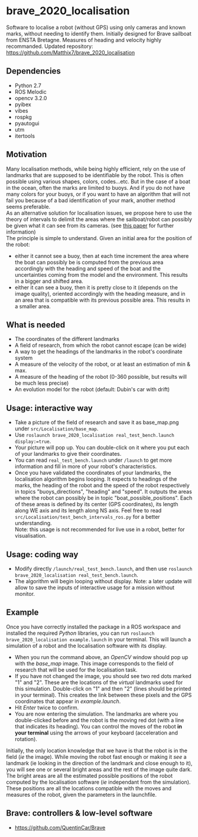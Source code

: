 # brave_2020_localisation
Software to localise a robot (without GPS) using only cameras and known marks, without needing to identify them.
Initially designed for Brave sailboat from ENSTA Bretagne. Measures of heading and velocity highly recommanded.
Updated repository: https://github.com/Matthix7/brave_2020_localisation

## Dependencies
- Python 2.7
- ROS Melodic
- opencv 3.2.0
- pyibex
- vibes
- rospkg
- pyautogui
- utm
- itertools

## Motivation
Many localisation methods, while being highly efficient, rely on the use of landmarks that are supposed to be identifiable by the robot. This is often possible using various shapes, colors, codes...etc. But in the case of a boat in the ocean, often the marks are limited to buoys. And if you do not have many colors for your buoys, or if you want to have an algorithm that will not fail you because of a bad identification of your mark, another method seems preferable.  
As an alternative solution for localisation issues, we propose here to use the theory of intervals to delimit the areas where the sailboat/robot can possibly be given what it can see from its cameras. (see [this paper](https://www.ensta-bretagne.fr/jaulin/intervalcourse.pdf) for further information)  
The principle is simple to understand. Given an initial area for the position of the robot:
- either it cannot see a buoy, then at each time increment the area where the boat can possibly be is computed from the previous area accordingly with the heading and speed of the boat and the uncertainties coming from the model and the environment. This results in a bigger and shifted area.
- either it can see a buoy, then it is pretty close to it (depends on the image quality), oriented accordingly with the heading measure, and in an area that is compatible with its previous possible area. This results in a smaller area.

## What is needed
- The coordinates of the different landmarks
- A field of research, from which the robot cannot escape (can be wide)
- A way to get the headings of the landmarks in the robot's coordinate system
- A measure of the velocity of the robot, or at least an estimation of min & max.
- A measure of the heading of the robot (0-360 possible, but results will be much less precise)
- An evolution model for the robot (default: Dubin's car with drift) 

## Usage: interactive way
- Take a picture of the field of research and save it as base_map.png under `src/Localisation/base_map`.
- Use `roslaunch brave_2020_localisation real_test_bench.launch display:=true`.
- Your picture will pop up. You can double-click on it where you put each of your landmarks to give their coordinates.
- You can read `real_test_bench.launch` under `/launch` to get more information and fill in more of your robot's characteristics.
- Once you have validated the coordinates of your landmarks, the localisation algorithm begins looping. It expects to headings of the marks, the heading of the robot and the speed of the robot respectively in topics "buoys_directions", "heading" and "speed". It outputs the areas where the robot can possibly be in topic "boat_possible_positions". Each of these areas is defined by its center (GPS coordinates), its length along WE axis and its length along NS axis. Feel free to read `src/Localisation/test_bench_intervals_ros.py` for a better understanding.  
Note: this usage is not recommended for live use in a robot, better for visualisation.

## Usage: coding way
- Modify directly `/launch/real_test_bench.launch`, and then use `roslaunch brave_2020_localisation real_test_bench.launch`.
- The algorithm will begin looping without display.
Note: a later update will allow to save the inputs of interactive usage for a mission without monitor.

## Example
Once you have correctly installed the package in a ROS workspace and installed the required *Python* libraries, you can run `roslaunch brave_2020_localisation example.launch` in your terminal. This will launch a simulation of a robot and the localisation software with its display.  
- When you run the command above, an *OpenCV* window should pop up with the *base_map* image. This image corresponds to the field of research that will be used for the localisation task. 
- If you have not changed the image, you should see two red dots marked "1" and "2". These are the locations of the *virtual* landmarks used for this simulation. Double-click on "1" and then "2" (lines should be printed in your terminal). This creates the link between these pixels and the GPS coordinates that appear in *example.launch*.
- Hit *Enter* twice to confirm.
- You are now entering the simulation. The landmarks are where you double-clicked before and the robot is the moving red dot (with a line that indicates its heading). You can control the moves of the robot **in your terminal** using the arrows of your keyboard (acceleration and rotation).  

 Initially, the only location knowledge that we have is that the robot is in the field (*ie* the image). While moving the robot fast enough or making it *see* a landmark (ie looking in the direction of the landmark and close enough to it), you will see one or several bright areas and the rest of the image quite dark. The bright areas are all the estimated possible positions of the robot computed by the localisation software (*ie* independant from the simulation). These positions are all the locations compatible with the moves and measures of the robot, given the parameters in the launchfile.

## Brave: controllers & low-level software
* https://github.com/QuentinCar/Brave
